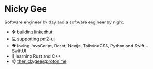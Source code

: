 # Nicky Gee

Software engineer by day and a software engineer by night.
- 🛠️ building [linkedhut](https://www.linkedhut.com/)
- 💻 supporting [pm2-ui](https://github.com/thenickygee/pm2-ui)
- ❤️ loving JavaScript, React, Nextjs, TailwindCSS, Python and Swift + SwiftUI
- 🌱 learning Rust and C++
- 📫 thenickygee@proton.me

